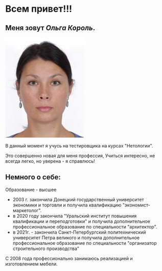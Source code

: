 # Всем привет!!! #


   ##  Меня зовут _Ольга Король_. ##

![](мое%20фото.jpg)




 $$
 $$
     В данный момент я учусь на тестировщика на курсах "Нетологии". 
 $$
 $$

 Это совершенно новая для меня профессия, Учиться интересно, не всегда легко, но уверена - я справлюсь!



## Немного о себе: ##

 Образование - высшее
 * 2003 г. закончила Донецкий государственный университет экономики и торговли и получила квалификацию "экономист-маркетолог".
 * в 2020 году закончила "Уральский институт повышения квалификации и переподготовки" и получила дополнительное профессиональное образование по специальности "архитектор".
 * в 2021г. - закончила Санкт-Петербургский политехнический университет Петра великого и получила дополнительное профессиональное образование по специальности "организатор строительного производства"

С 2008 года профессионально занимаюсь реализацией и изготовлением мебели. 





